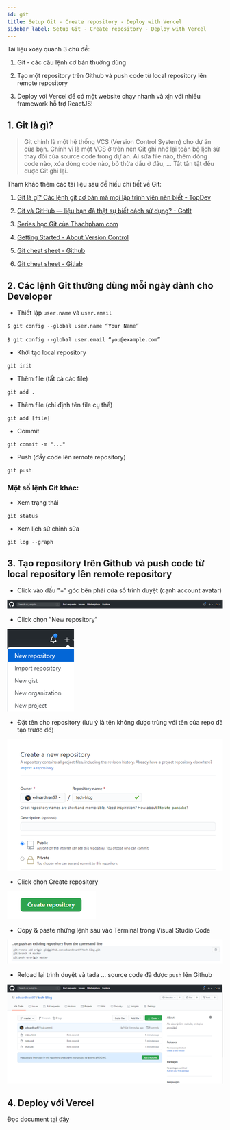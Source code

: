 ```yaml
---
id: git
title: Setup Git - Create repository - Deploy with Vercel 
sidebar_label: Setup Git - Create repository - Deploy with Vercel 
---
```


Tài liệu xoay quanh 3 chủ đề:

1. Git - các câu lệnh cơ bản thường dùng

2. Tạo một repository trên Github và push code từ local repository lên remote repository

3. Deploy với Vercel để có một website chạy nhanh và xịn với nhiều framework hỗ trợ ReactJS! 

<!--truncate-->

## 1. Git là gì?

> Git chính là một hệ thống VCS (Version Control System) cho dự án của bạn. Chính vì là một VCS ở trên nên Git ghi nhớ lại toàn bộ lịch sử thay đổi của source code trong dự án. Ai sửa file nào, thêm dòng code nào, xóa dòng code nào, bỏ thừa dấu ở đâu, ... Tất tần tật đều được Git ghi lại.

Tham khảo thêm các tài liệu sau để hiểu chi tiết về Git:

1. [Git là gì? Các lệnh git cơ bản mà mọi lập trình viên nên biết - TopDev](https://topdev.vn/blog/git-la-gi/)

2. [Git và GitHub — liệu bạn đã thật sự biết cách sử dụng? - GotIt](https://medium.com/got-it-vietnam/git-v%C3%A0-github-li%E1%BB%87u-b%E1%BA%A1n-%C4%91%C3%A3-th%E1%BA%ADt-s%E1%BB%B1-bi%E1%BA%BFt-c%C3%A1ch-s%E1%BB%AD-d%E1%BB%A5ng-ff5cc723edfd)

3. [Series học Git của Thachpham.com](https://thachpham.com/tools/git-gioi-thieu-serie-git-co-ban.html)

4. [Getting Started - About Version Control](https://git-scm.com/book/en/v2/Getting-Started-About-Version-Control)

5. [Git cheat sheet - Github](https://github.github.com/training-kit/downloads/github-git-cheat-sheet.pdf)

6. [Git cheat sheet - Gitlab](https://about.gitlab.com/images/press/git-cheat-sheet.pdf?fbclid=IwAR0_PPQbAxlEfVzQDhuxVGtnIRqIFkzZou10GrolserG1wKlda_U6iWEd_c)

## 2. Các lệnh Git thường dùng mỗi ngày dành cho Developer

- Thiết lập `user.name` và `user.email`
```
$ git config --global user.name “Your Name”

$ git config --global user.email “you@example.com”
```

- Khởi tạo local repository
```
git init
```
- Thêm file (tất cả các file)
```
git add . 
```

- Thêm file (chỉ định tên file cụ thể)
```
git add [file]
```

- Commit 
```
git commit -m "..."
```

- Push (đẩy code lên remote repository)
```
git push
```

### Một số lệnh Git khác:

- Xem trạng thái
```
git status
```

- Xem lịch sử chỉnh sửa
```
git log --graph
```

## 3. Tạo repository trên Github và push code từ local repository lên remote repository

- Click vào dấu "+" góc bên phải cửa sổ trình duyệt (cạnh account avatar)

![Click "+" at top-right viewport (next to account avatar)](../static/img/create-repo-1.png)

- Click chọn "New repository"

![Click chọn New repository](../static/img/new-repo.png)

- Đặt tên cho repository (lưu ý là tên không được trùng với tên của repo đã tạo trước đó)

![Đặt tên cho repository](../static/img/project-name.png)

- Click chọn Create repository

![Click chọn Create repository](../static/img/click-create-repo.png)

- Copy & paste những lệnh sau vào Terminal trong Visual Studio Code

![Copy & paste những lệnh sau vào Terminal trong Visual Studio Code](../static/img/copy-paste-in-terminal-vscode.png)

- Reload lại trình duyệt và tada ... source code đã được `push` lên Github

![Push source code lên Github](../static/img/push-repo.png)

## 4. Deploy với Vercel

Đọc document [tại đây](https://vercel.com/docs/introduction)






